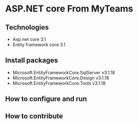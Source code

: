 # ASP.NET core From MyTeams
## Technologies
- Asp.net core 3.1
- Entity framework core 3.1
## Install packages
- Microsoft.EntityFrameworkCore.SqlServer v3.1.18
- Microsoft.EntityFrameworkCore.Design v3.1.18
- Microsoft.EntityFrameworkCore.Tools v3.1.18
## How to configure and run
## How to contribute